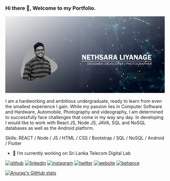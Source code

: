 ### Hi there 👋, Welcome to my Portfolio.
![I am Nethsara Liyanage](https://raw.githubusercontent.com/nethsaraLiyanage/nethsara/master/Nethsara%20Liyanage.png)

I am a hardworking and ambitious undergraduate, ready to learn from even the smallest experience I gain. While my passion lies in Computer Software and Hardware, Automobile, Photography and videography, I am determined to successfully face challenges that come in my way any day.
In developing I would like to work with React JS, Node JS, JAVA, SQL and NoSQL databases as well as the Android platform.

Skills: REACT / Node / JS / HTML / CSS / Bootstrap / SQL / NoSQL / Android / Flutter

- 🔭 I’m currently working on Sri Lanka Telecom Digital Lab  


[<img src='https://cdn.jsdelivr.net/npm/simple-icons@3.0.1/icons/github.svg' alt='github' height='40'>](https://github.com/nethsaraLiyanage)  [<img src='https://cdn.jsdelivr.net/npm/simple-icons@3.0.1/icons/linkedin.svg' alt='linkedin' height='40'>](https://www.linkedin.com/in/nethsara-liyanage/)  [<img src='https://cdn.jsdelivr.net/npm/simple-icons@3.0.1/icons/instagram.svg' alt='instagram' height='40'>](https://www.instagram.com/nxtha.__/)  [<img src='https://cdn.jsdelivr.net/npm/simple-icons@3.0.1/icons/twitter.svg' alt='twitter' height='40'>](https://twitter.com/_nXtha_)  [<img src='https://cdn.jsdelivr.net/npm/simple-icons@3.0.1/icons/icloud.svg' alt='website' height='40'>](https://nethsaraliyanage.github.io/)  [<img src='https://cdn.jsdelivr.net/npm/simple-icons@3.0.1/icons/behance.svg' alt='behance' height='40'>](https://www.behance.net/nethsarliyanag)  



[![Anurag's GitHub stats](https://github-readme-stats.vercel.app/api?username=nethsaraLiyanage)](https://github.com/anuraghazra/github-readme-stats)

<!--
**nethsaraLiyanage/nethsaraLiyanage** is a ✨ _special_ ✨ repository because its `README.md` (this file) appears on your GitHub profile.

Here are some ideas to get you started:

- 🔭 I’m currently working on ...
- 🌱 I’m currently learning ...
- 👯 I’m looking to collaborate on ...
- 🤔 I’m looking for help with ...
- 💬 Ask me about ...
- 📫 How to reach me: ...
- 😄 Pronouns: ...
- ⚡ Fun fact: ...
-->
